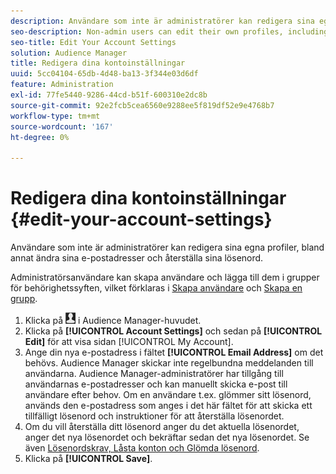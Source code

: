 ```yaml
---
description: Användare som inte är administratörer kan redigera sina egna profiler, bland annat ändra sina e-postadresser och återställa sina lösenord.
seo-description: Non-admin users can edit their own profiles, including changing their email addresses and resetting their passwords.
seo-title: Edit Your Account Settings
solution: Audience Manager
title: Redigera dina kontoinställningar
uuid: 5cc04104-65db-4d48-ba13-3f344e03d6df
feature: Administration
exl-id: 77fe5440-9286-44cd-b51f-600310e2dc8b
source-git-commit: 92e2fcb5cea6560e9288ee5f819df52e9e4768b7
workflow-type: tm+mt
source-wordcount: '167'
ht-degree: 0%

---
```


# Redigera dina kontoinställningar {#edit-your-account-settings}

Användare som inte är administratörer kan redigera sina egna profiler, bland annat ändra sina e-postadresser och återställa sina lösenord.

<!-- t_edit_account_settings.xml -->

Administratörsanvändare kan skapa användare och lägga till dem i grupper för behörighetssyften, vilket förklaras i [Skapa användare](../../features/administration/administration-overview.md#create-users) och [Skapa en grupp](../../features/administration/administration-overview.md#create-group).

1. Klicka på ![](assets/icon_profile.png) i Audience Manager-huvudet.
1. Klicka på **[!UICONTROL Account Settings]** och sedan på **[!UICONTROL Edit]** för att visa sidan [!UICONTROL My Account].
1. Ange din nya e-postadress i fältet **[!UICONTROL Email Address]** om det behövs. Audience Manager skickar inte regelbundna meddelanden till användarna. Audience Manager-administratörer har tillgång till användarnas e-postadresser och kan manuellt skicka e-post till användare efter behov. Om en användare t.ex. glömmer sitt lösenord, används den e-postadress som anges i det här fältet för att skicka ett tillfälligt lösenord och instruktioner för att återställa lösenordet.
1. Om du vill återställa ditt lösenord anger du det aktuella lösenordet, anger det nya lösenordet och bekräftar sedan det nya lösenordet.
Se även [Lösenordskrav, Låsta konton och Glömda lösenord](../../reference/password-requirements.md).
1. Klicka på **[!UICONTROL Save]**.
